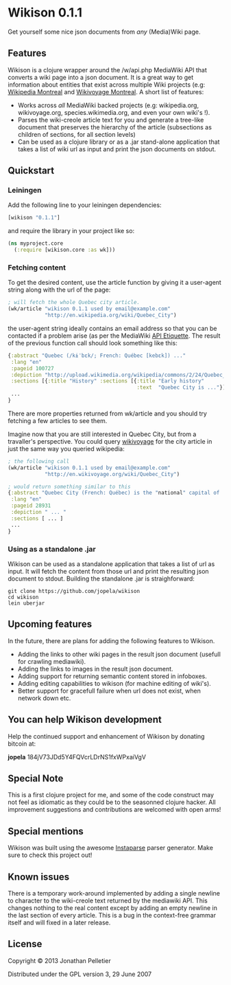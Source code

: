 # Wikison 0.1.1

Get yourself some nice json documents from *any* (Media)Wiki page.

## Features

Wikison is a clojure wrapper around the /w/api.php MediaWiki API that converts
a wiki page into a json document. It is a great way to get information about
entities that exist across multiple Wiki projects (e.g:
[Wikipedia Montreal](http://en.wikipedia.org/wiki/Montreal) and 
[Wikivoyage Montreal](http://wikivoyage.org/wiki/Montreal). A short list of 
features:

+ Works across *all* MediaWiki backed projects (e.g: wikipedia.org,
wikivoyage.org, species.wikimedia.org, and even your own wiki's !).
+ Parses the wiki-creole article text for you and generate a tree-like
document that preserves the hierarchy of the article (subsections as
children of sections, for all section levels)
+ Can be used as a clojure library or as a .jar stand-alone application that
takes a list of wiki url as input and print the json documents on stdout.

## Quickstart

### Leiningen
Add the following line to your leiningen dependencies:

```clojure
[wikison "0.1.1"]
```

and require the library in your project like so:

```clojure
(ns myproject.core
  (:require [wikison.core :as wk]))
```

### Fetching content
To get the desired content, use the article function by giving it a user-agent
string along with the url of the page:

```clojure
; will fetch the whole Quebec city article.
(wk/article "wikison 0.1.1 used by email@example.com" 
            "http://en.wikipedia.org/wiki/Quebec_City")
```

the user-agent string ideally contains an email address so that you can be 
contacted if a problem arise (as per the MediaWiki 
[API Etiquette](http://www.mediawiki.org/wiki/API:Etiquette). The result of the
previous function call should look something like this:

```clojure
{:abstract "Quebec (/kɨˈbɛk/; French: Québec [kebɛk]) ..."
 :lang "en"
 :pageid 100727
 :depiction "http://upload.wikimedia.org/wikipedia/commons/2/24/Quebec_City_Montage.png"
 :sections [{:title "History" :sections [{:title "Early history"
                                          :text  "Quebec City is ..."}]}]
 ...
}
```

There are more properties returned from wk/article and you should try fetching
a few articles to see them.

Imagine now that you are still interested in Quebec City, but from a 
travaller's perspective. You could query [wikivoyage](http://wikivoyage.org) 
for the city article in just the same way you queried wikipedia:

```clojure
; the following call
(wk/article "wikison 0.1.1 used by email@example.com"
            "http://en.wikivoyage.org/wiki/Quebec_City")

; would return something similar to this
{:abstract "Quebec City (French: Québec) is the "national" capital of ..."
 :lang "en"
 :pageid 28931
 :depiction " ... "
 :sections [ ... ]
 ...
}
```

### Using as a standalone .jar
Wikison can be used as a standalone application that takes a list of
url as input. It will fetch the content from those url and
print the resulting json document to stdout. Building the standalone .jar is 
straighforward:

    git clone https://github.com/jopela/wikison
    cd wikison
    lein uberjar


## Upcoming features
In the future, there are plans for adding the following features to Wikison.

+ Adding the links to other wiki pages in the result json document (usefull for 
crawling mediawiki).
+ Adding the links to images in the result json document.
+ Adding support for returning semantic content stored in infoboxes.
+ Adding editing capabilities to wikison (for machine editing of wiki's).
+ Better support for gracefull failure when url does not exist, when network
down etc.

## You can help Wikison development
Help the continued support and enhancement of Wikison by donating bitcoin at:

**jopela**
184jV73JDd5Y4FQVcrLDrNS1fxWPxaiVgV

## Special Note
This is a first clojure project for me, and some of the code construct
may not feel as idiomatic as they could be to the seasonned clojure hacker.
All improvement suggestions and contributions are welcomed with open arms!

## Special mentions
Wikison was built using the awesome 
[Instaparse](https://github.com/Engelberg/instaparse) parser generator. 
Make sure to check this project out!

## Known issues
There is a temporary work-around implemented by adding a single newline to 
character to the wiki-creole text returned by the mediawiki API. This changes 
nothing to the real content except by adding an empty newline in the last 
section of every article. This is a bug in the context-free grammar itself and 
will fixed in a later release. 

## License
Copyright © 2013 Jonathan Pelletier

Distributed under the GPL version 3, 29 June 2007
